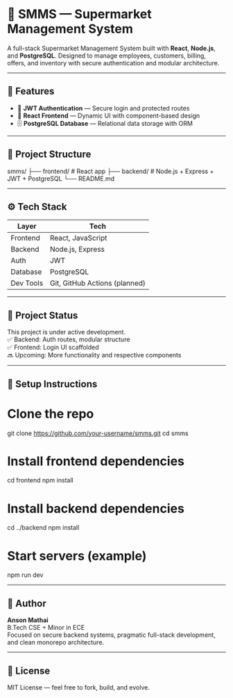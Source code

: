 # 🛒 SMMS — Supermarket Management System

A full-stack Supermarket Management System built with **React**, **Node.js**, and **PostgreSQL**. Designed to manage employees, customers, billing, offers, and inventory with secure authentication and modular architecture.

---

## 🚀 Features

- 🔐 **JWT Authentication** — Secure login and protected routes  
- 🧠 **React Frontend** — Dynamic UI with component-based design  
- 🗄️ **PostgreSQL Database** — Relational data storage with ORM

---

## 📁 Project Structure

smms/
├── frontend/   # React app
├── backend/    # Node.js + Express + JWT + PostgreSQL
└── README.md


---

## ⚙️ Tech Stack

| Layer       | Tech                          |
|-------------|-------------------------------|
| Frontend    | React, JavaScript             |
| Backend     | Node.js, Express              |
| Auth        | JWT                           |
| Database    | PostgreSQL                    |
| Dev Tools   | Git, GitHub Actions (planned) |

---

## 🚧 Project Status

This project is under active development.  
✅ Backend: Auth routes, modular structure  
✅ Frontend: Login UI scaffolded  
🔜 Upcoming: More functionality and respective components

---

## 🧪 Setup Instructions

# Clone the repo
git clone https://github.com/your-username/smms.git
cd smms

# Install frontend dependencies
cd frontend
npm install

# Install backend dependencies
cd ../backend
npm install

# Start servers (example)
npm run dev

---

## 🧠 Author

**Anson Mathai**  
B.Tech CSE + Minor in ECE  
Focused on secure backend systems, pragmatic full-stack development, and clean monorepo architecture.

---

## 📝 License

MIT License — feel free to fork, build, and evolve.
